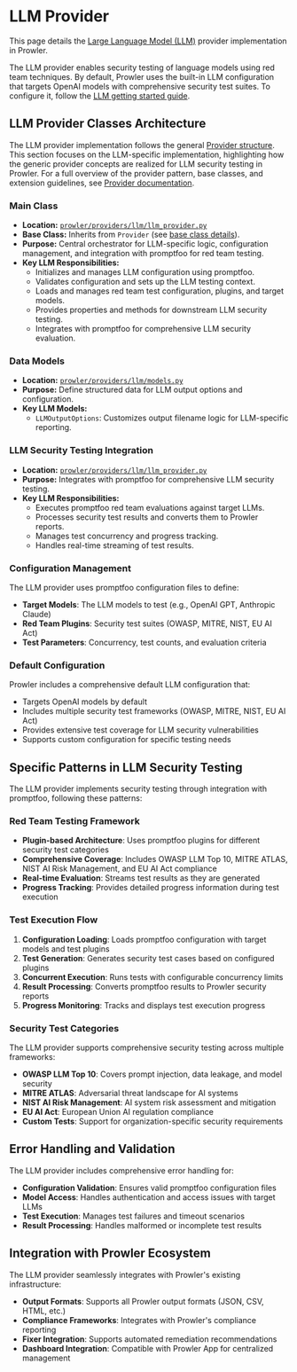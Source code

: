 # LLM Provider

This page details the [Large Language Model (LLM)](https://en.wikipedia.org/wiki/Large_language_model) provider implementation in Prowler.

The LLM provider enables security testing of language models using red team techniques. By default, Prowler uses the built-in LLM configuration that targets OpenAI models with comprehensive security test suites. To configure it, follow the [LLM getting started guide](../tutorials/llm/getting-started-llm.md).

## LLM Provider Classes Architecture

The LLM provider implementation follows the general [Provider structure](./provider.md). This section focuses on the LLM-specific implementation, highlighting how the generic provider concepts are realized for LLM security testing in Prowler. For a full overview of the provider pattern, base classes, and extension guidelines, see [Provider documentation](./provider.md).

### Main Class

- **Location:** [`prowler/providers/llm/llm_provider.py`](https://github.com/prowler-cloud/prowler/blob/master/prowler/providers/llm/llm_provider.py)
- **Base Class:** Inherits from `Provider` (see [base class details](https://github.com/prowler-cloud/prowler/blob/master/prowler/providers/common/provider.py)).
- **Purpose:** Central orchestrator for LLM-specific logic, configuration management, and integration with promptfoo for red team testing.
- **Key LLM Responsibilities:**
    - Initializes and manages LLM configuration using promptfoo.
    - Validates configuration and sets up the LLM testing context.
    - Loads and manages red team test configuration, plugins, and target models.
    - Provides properties and methods for downstream LLM security testing.
    - Integrates with promptfoo for comprehensive LLM security evaluation.

### Data Models

- **Location:** [`prowler/providers/llm/models.py`](https://github.com/prowler-cloud/prowler/blob/master/prowler/providers/llm/models.py)
- **Purpose:** Define structured data for LLM output options and configuration.
- **Key LLM Models:**
    - `LLMOutputOptions`: Customizes output filename logic for LLM-specific reporting.

### LLM Security Testing Integration

- **Location:** [`prowler/providers/llm/llm_provider.py`](https://github.com/prowler-cloud/prowler/blob/master/prowler/providers/llm/llm_provider.py)
- **Purpose:** Integrates with promptfoo for comprehensive LLM security testing.
- **Key LLM Responsibilities:**
    - Executes promptfoo red team evaluations against target LLMs.
    - Processes security test results and converts them to Prowler reports.
    - Manages test concurrency and progress tracking.
    - Handles real-time streaming of test results.

### Configuration Management

The LLM provider uses promptfoo configuration files to define:
- **Target Models**: The LLM models to test (e.g., OpenAI GPT, Anthropic Claude)
- **Red Team Plugins**: Security test suites (OWASP, MITRE, NIST, EU AI Act)
- **Test Parameters**: Concurrency, test counts, and evaluation criteria

### Default Configuration

Prowler includes a comprehensive default LLM configuration that:
- Targets OpenAI models by default
- Includes multiple security test frameworks (OWASP, MITRE, NIST, EU AI Act)
- Provides extensive test coverage for LLM security vulnerabilities
- Supports custom configuration for specific testing needs

## Specific Patterns in LLM Security Testing

The LLM provider implements security testing through integration with promptfoo, following these patterns:

### Red Team Testing Framework

- **Plugin-based Architecture**: Uses promptfoo plugins for different security test categories
- **Comprehensive Coverage**: Includes OWASP LLM Top 10, MITRE ATLAS, NIST AI Risk Management, and EU AI Act compliance
- **Real-time Evaluation**: Streams test results as they are generated
- **Progress Tracking**: Provides detailed progress information during test execution

### Test Execution Flow

1. **Configuration Loading**: Loads promptfoo configuration with target models and test plugins
2. **Test Generation**: Generates security test cases based on configured plugins
3. **Concurrent Execution**: Runs tests with configurable concurrency limits
4. **Result Processing**: Converts promptfoo results to Prowler security reports
5. **Progress Monitoring**: Tracks and displays test execution progress

### Security Test Categories

The LLM provider supports comprehensive security testing across multiple frameworks:

- **OWASP LLM Top 10**: Covers prompt injection, data leakage, and model security
- **MITRE ATLAS**: Adversarial threat landscape for AI systems
- **NIST AI Risk Management**: AI system risk assessment and mitigation
- **EU AI Act**: European Union AI regulation compliance
- **Custom Tests**: Support for organization-specific security requirements

## Error Handling and Validation

The LLM provider includes comprehensive error handling for:

- **Configuration Validation**: Ensures valid promptfoo configuration files
- **Model Access**: Handles authentication and access issues with target LLMs
- **Test Execution**: Manages test failures and timeout scenarios
- **Result Processing**: Handles malformed or incomplete test results

## Integration with Prowler Ecosystem

The LLM provider seamlessly integrates with Prowler's existing infrastructure:

- **Output Formats**: Supports all Prowler output formats (JSON, CSV, HTML, etc.)
- **Compliance Frameworks**: Integrates with Prowler's compliance reporting
- **Fixer Integration**: Supports automated remediation recommendations
- **Dashboard Integration**: Compatible with Prowler App for centralized management
